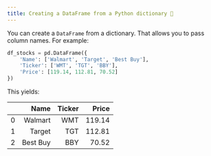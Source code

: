 ```yaml
---
title: Creating a DataFrame from a Python dictionary 📙
---
```


You can create a `DataFrame` from a dictionary. That allows you to pass column names. For example:

```python
df_stocks = pd.DataFrame({
    'Name': ['Walmart', 'Target', 'Best Buy'],
    'Ticker': ['WMT', 'TGT', 'BBY'],
    'Price': [119.14, 112.81, 70.52]
})
```

This yields:

|     |     Name | Ticker |  Price |
| --: | -------: | -----: | -----: |
|   0 |  Walmart |    WMT | 119.14 |
|   1 |   Target |    TGT | 112.81 |
|   2 | Best Buy |    BBY |  70.52 |
